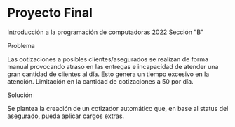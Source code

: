 # Proyecto Final

Introducción a la programación de computadoras 2022 Sección "B" 	

Problema  

Las cotizaciones a posibles clientes/asegurados se realizan de forma manual provocando atraso en las entregas e incapacidad de atender una gran cantidad de clientes al día. Esto genera un tiempo excesivo en la atención. 
Limitación en la cantidad de cotizaciones a 50 por día. 


Solución 

Se plantea la creación de un cotizador automático que, en base al status del asegurado, pueda aplicar cargos extras. 
